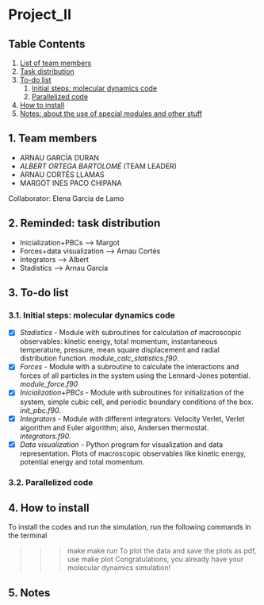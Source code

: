 # Project_II

## Table Contents

1. [ List of team members ](#1-team)
2. [ Task distribution ](#2-task)
3. [ To-do list ](#3-list)
   1. [ Initial steps: molecular dynamics code ](#3.1-init)
   2. [ Parallelized code ](#3.2-para)
4. [ How to install ](#4-install)
5. [ Notes: about the use of special modules and other stuff ](#5-notes)


<a name="1-team"></a>
## 1. Team members 

* ARNAU GARCÍA DURAN
* *ALBERT ORTEGA BARTOLOMÉ* (TEAM LEADER)
* ARNAU CORTÉS LLAMAS
* MARGOT INES PACO CHIPANA

Collaborator: Elena Garcia de Lamo

 <a name="2-task"></a>
## 2. Reminded: task distribution

* Inicialization+PBCs --> Margot
* Forces+data visualization --> Arnau Cortés
* Integrators --> Albert
* Stadistics --> Arnau Garcia

<a name="3-list"></a>
## 3. To-do list 

<a name="3.1-init"></a>
### 3.1. Initial steps: molecular dynamics code 
- [x] *Stadistics* - Module with subroutines for calculation of macroscopic observables: kinetic energy, total momentum, instantaneous temperature, pressure, mean square displacement and radial distribution function. *module_calc_statistics.f90*.
- [x] *Forces* - Module with a subroutine to calculate the interactions and forces of all particles in the system using the Lennard-Jones potential. *module_force.f90*
- [x] *Inicialization+PBCs* - Module with subroutines for initialization of the system, simple cubic cell, and periodic boundary conditions of the box. *init_pbc.f90*.
- [x] *Integrators* - Module with different integrators: Velocity Verlet, Verlet algorithm and Euler algorithm; also, Andersen thermostat. *integrators.f90*. 
- [x] *Data visualization* - Python program for visualization and data representation. Plots of macroscopic observables like kinetic energy, potential energy and total momentum.

<a name="3.2-para"></a>
### 3.2. Parallelized code 

<a name="4-install"></a>
## 4. How to install 
To install the codes and run the simulation, run the following commands in the terminal
>>> make 
>>> make run
To plot the data and save the plots as pdf, use
>>> make plot
Congratulations, you already have your molecular dynamics simulation!

<a name="5-notes"></a>
## 5. Notes 
